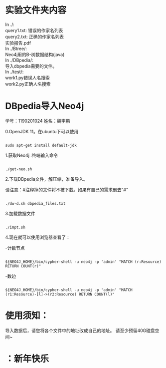# 实验文件夹内容
In ./:\
query1.txt: 错误的作家名列表\
query2.txt: 正确的作家名列表\
实验报告.pdf \
In ./Btree/:\
Neo4j用的B-树数据结构(java)\
In ./DBpedia/:\
导入dbpedia需要的文件。\
In ./test/:\
work1.py错误人名搜索\
work2.py正确人名搜索

# DBpedia导入Neo4j
学号：1190201024
姓名：魏宇鹏


0.OpenJDK 11。在ubuntu下可以使用


```

sudo apt-get install default-jdk

```



1.获取Neo4j :终端输入命令


```

./get-neo.sh

```


2.下载DBpedia文件，解压缩，准备导入。

请注意：#注释掉的文件将不被下载。如果有自己的需求删去“#”

```

./dw-d.sh dbpedia_files.txt

```


3.加载数据文件
```

./impt.sh

```


4.现在就可以使用浏览器查看了：


-计数节点

```

${NEO4J_HOME}/bin/cypher-shell -u neo4j -p 'admin' "MATCH (r:Resource) RETURN COUNT(r)"

```


-数边

```

${NEO4J_HOME}/bin/cypher-shell -u neo4j -p 'admin' "MATCH (r1:Resource)-[l]->(r2:Resource) RETURN COUNT(l)"

```
# 使用须知：
导入数据后，请您将各个文件中的地址改成自己的地址。
请至少预留40G磁盘空间~
# ：新年快乐
